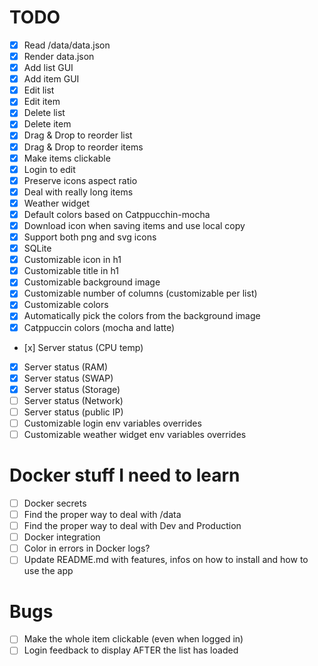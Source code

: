 # TODO
* [x] Read /data/data.json
* [x] Render data.json
* [x] Add list GUI
* [x] Add item GUI
* [x] Edit list
* [x] Edit item
* [x] Delete list
* [x] Delete item
* [x] Drag & Drop to reorder list
* [x] Drag & Drop to reorder items
* [x] Make items clickable
* [x] Login to edit
* [x] Preserve icons aspect ratio
* [x] Deal with really long items
* [x] Weather widget
* [x] Default colors based on Catppucchin-mocha
* [x] Download icon when saving items and use local copy
* [x] Support both png and svg icons
* [x] SQLite
* [x] Customizable icon in h1
* [x] Customizable title in h1
* [x] Customizable background image
* [x] Customizable number of columns (customizable per list)
* [x] Customizable colors 
* [x] Automatically pick the colors from the background image
* [x] Catppuccin colors (mocha and latte)
* [x] Server status (CPU temp)
* [x] Server status (RAM)
* [x] Server status (SWAP)
* [x] Server status (Storage)
* [ ] Server status (Network)
* [ ] Server status (public IP)
* [ ] Customizable login env variables overrides
* [ ] Customizable weather widget env variables overrides

# Docker stuff I need to learn
* [ ] Docker secrets
* [ ] Find the proper way to deal with /data
* [ ] Find the proper way to deal with Dev and Production
* [ ] Docker integration
* [ ] Color in errors in Docker logs?
* [ ] Update README.md with features, infos on how to install and how to use the app

# Bugs
* [ ] Make the whole item clickable (even when logged in)
* [ ] Login feedback to display AFTER the list has loaded

